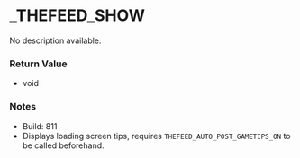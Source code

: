 # _THEFEED_SHOW

No description available.

### Return Value
* void

### Notes
* Build: 811
* Displays loading screen tips, requires `THEFEED_AUTO_POST_GAMETIPS_ON` to be called beforehand.

